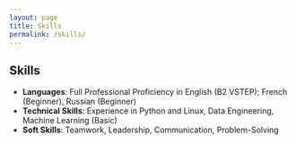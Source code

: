 ```yaml
---
layout: page
title: Skills
permalink: /skills/
---
```


## Skills

- **Languages**: Full Professional Proficiency in English (B2 VSTEP); French (Beginner), Russian (Beginner)
- **Technical Skills**: Experience in Python and Linux, Data Engineering, Machine Learning (Basic)
- **Soft Skills**: Teamwork, Leadership, Communication, Problem-Solving

